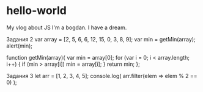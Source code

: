 # hello-world
My vlog about JS
I'm a bogdan.
I have a dream.

Задания 2 
var array = [2, 5, 6, 6, 12, 15, 0, 3, 8, 9];
var min = getMin(array);
alert(min);

function getMin(array){
    var min = array[0];
    for (var i = 0; i < array.length; i++) {
        if (min > array[i]) min = array[i];
    }
    return min;
};

Задания 3
let arr = [1, 2, 3, 4, 5];
console.log( arr.filter(elem => elem % 2 == 0) );

